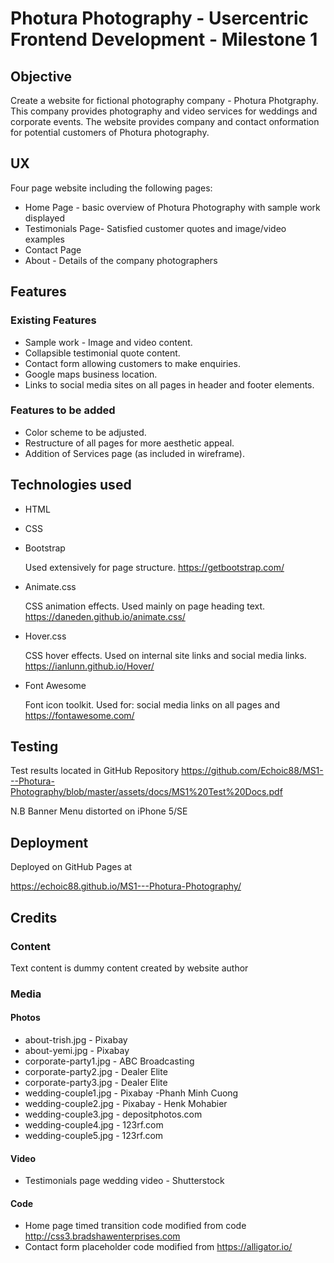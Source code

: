 # Photura Photography - Usercentric Frontend Development - Milestone 1


## Objective
Create a website for fictional photography company - Photura Photgraphy. This company provides photography and video services for weddings and corporate events.
The website provides company and contact onformation for potential customers of Photura photography.



## UX
Four page website including the following pages:
* Home Page - basic overview of Photura Photography with sample work displayed
* Testimonials Page- Satisfied customer quotes and image/video examples
* Contact Page
* About - Details of the company photographers



## Features

### Existing Features
* Sample work - Image and video content.
* Collapsible testimonial quote content.
* Contact form allowing customers to make enquiries.
* Google maps business location.
* Links to social media sites on all pages in header and footer elements.

### Features to be added
* Color scheme to be adjusted.
* Restructure of all pages for more aesthetic appeal.
* Addition of Services page (as included in wireframe).



## Technologies used
* HTML
* CSS
* Bootstrap

    Used extensively for page structure.
    https://getbootstrap.com/
    
* Animate.css

    CSS animation effects.
    Used mainly on page heading text.
    https://daneden.github.io/animate.css/
    
* Hover.css

    CSS hover effects.
    Used on internal site links and social media links.
    https://ianlunn.github.io/Hover/
    
    
* Font Awesome

    Font icon toolkit.
    Used for: social media links on all pages and 
    https://fontawesome.com/


## Testing
Test results located in GitHub Repository
https://github.com/Echoic88/MS1---Photura-Photography/blob/master/assets/docs/MS1%20Test%20Docs.pdf

N.B Banner Menu distorted on iPhone 5/SE



## Deployment
Deployed on GitHub Pages at

https://echoic88.github.io/MS1---Photura-Photography/



## Credits

### Content
Text content is dummy content created by website author

### Media
#### Photos
* about-trish.jpg - Pixabay
* about-yemi.jpg - Pixabay
* corporate-party1.jpg - ABC Broadcasting
* corporate-party2.jpg - Dealer Elite
* corporate-party3.jpg - Dealer Elite
* wedding-couple1.jpg - Pixabay -Phanh Minh Cuong
* wedding-couple2.jpg - Pixabay - Henk Mohabier
* wedding-couple3.jpg - depositphotos.com
* wedding-couple4.jpg - 123rf.com
* wedding-couple5.jpg - 123rf.com

#### Video
* Testimonials page wedding video - Shutterstock

#### Code
* Home page timed transition code modified from code
    http://css3.bradshawenterprises.com
* Contact form placeholder code modified from
    https://alligator.io/